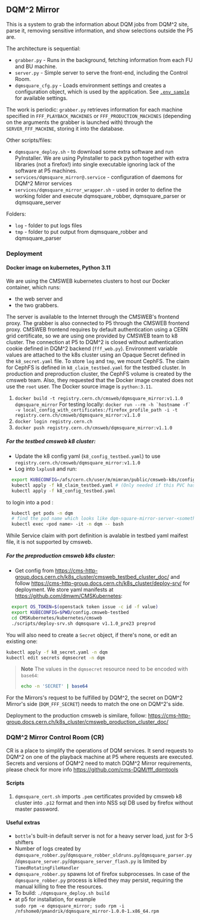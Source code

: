 
## DQM^2 Mirror

This is a system to grab the information about DQM jobs from DQM^2 site, 
parse it, removing sensitive information, and show selections outside the P5 are.

The architecture is sequential:
* `grabber.py` - Runs in the background, fetching information from each FU and BU machine. 
* `server.py` - Simple server to serve the front-end, including the Control Room.  
* `dqmsquare_cfg.py` - Loads environment settings and creates a configuration object, which is used by the application. See [`.env_sample`](./.env_sample_production) for available settings.

The work is periodic: `grabber.py` retrieves information for each machine specified in `FFF_PLAYBACK_MACHINES` or `FFF_PRODUCTION_MACHINES` (depending on the arguments the grabber is launched with) through the `SERVER_FFF_MACHINE`, storing it into the database. 

Other scripts/files:
* `dqmsquare_deploy.sh` - to download some extra software and run PyInstaller. We are using PyInstaller to pack python together with extra libraries (not a firefox!) into single executable ignoring lack of the software at P5 machines.
* `services/dqmsquare_mirror@.service` - configuration of daemons for DQM^2 Mirror services
* `services/dqmsquare_mirror_wrapper.sh` - used in order to define the working folder and execute dqmsquare_robber, dqmsquare_parser or dqmsquare_server

Folders:
* `log` - folder to put logs files
* `tmp` - folder to put output from dqmsquare_robber and dqmsquare_parser

### Deployment 

#### Docker image on kubernetes, Python 3.11

We are using the CMSWEB kubernetes clusters to host our Docker container, which runs:
- the web server and
- the two grabbers. 

The server is available to the Internet through the CMSWEB's frontend proxy. The grabber is also connected to P5 through the CMSWEB frontend proxy.
CMSWEB frontend requires by default authentication using a CERN grid certificate, so we are using one provided by CMSWEB team to k8 cluster.
The connection at P5 to DQM^2 is closed without authentication cookie defined in DQM^2 backend (`fff_web.py`). 
Environment variable values are attached to the k8s cluster using an Opaque Secret defined in the `k8_secret.yaml` file. 
To store `log` and `tmp`, we mount CephFS. The claim for CephFS is defined in `k8_claim_testbed.yaml` for the testbed cluster. In production and preproduction cluster, the CephFS volume is created by the cmsweb team.
Also, they requested that the Docker image created does not use the `root` user. The Docker source image is `python:3.11`.

1. `docker build -t registry.cern.ch/cmsweb/dqmsquare_mirror:v1.1.0 dqmsquare_mirror` 
   For testing locally:
   ```docker run --rm -h `hostname -f` -v local_config_with_certificates:/firefox_profile_path -i -t registry.cern.ch/cmsweb/dqmsquare_mirror:v1.1.0```
2. `docker login registry.cern.ch   `
3. `docker push registry.cern.ch/cmsweb/dqmsquare_mirror:v1.1.0`

##### For the testbed cmsweb k8 cluster:

* Update the k8 config yaml (`k8_config_testbed.yaml`) to use `registry.cern.ch/cmsweb/dqmsquare_mirror:v1.1.0`
* Log into `lxplus8` and run:

```bash
  export KUBECONFIG=/afs/cern.ch/user/m/mimran/public/cmsweb-k8s/config.cmsweb-test4
  kubectl apply -f k8_claim_testbed.yaml # (Only needed if this PVC has not been applied yet)
  kubectl apply -f k8_config_testbed.yaml
```

to login into a pod :   

```bash
  kubectl get pods -n dqm
  # find the pod name which looks like dqm-square-mirror-server-<something> 
  kubectl exec <pod name> -it -n dqm -- bash
```

While Service claim with port definition is avalable in testbed yaml maifest file, it is not supported by cmsweb.

##### For the preproduction cmsweb k8s cluster:

* Get config from https://cms-http-group.docs.cern.ch/k8s_cluster/cmsweb_testbed_cluster_doc/ 
   and follow https://cms-http-group.docs.cern.ch/k8s_cluster/deploy-srv/ for deployment.
   We store yaml manifests at https://github.com/dmwm/CMSKubernetes:  
```bash
  export OS_TOKEN=$(openstack token issue -c id -f value)
  export KUBECONFIG=$PWD/config.cmsweb-testbed
  cd CMSKubernetes/kubernetes/cmsweb
  ./scripts/deploy-srv.sh dqmsquare v1.1.0_pre23 preprod
```

You will also need to create a `Secret` object, if there's none, or edit an existing one:

```bash
kubectl apply -f k8_secret.yaml -n dqm
kubectl edit secrets dqmsecret -n dqm
```

> **Note**
> The values in the `dqmsecret` resource need to be encoded with `base64`:
> ```bash
> echo -n 'SECRET' | base64
> ```

For the Mirrors's request to be fulfilled by DQM^2, the secret on DQM^2 Mirror's side (`DQM_FFF_SECRET`) needs to match the one on DQM^2's side. 

Deployment to the production cmsweb is similare, follow:
https://cms-http-group.docs.cern.ch/k8s_cluster/cmsweb_production_cluster_doc/

### DQM^2 Mirror Control Room (CR)

CR is a place to simplify the operations of DQM services. It send requests to DQM^2 on one of the playback machine at P5 where requests are executed.
Secrets and versions of DQM^2 need to match DQM^2 Mirror requirements, please check for more info https://github.com/cms-DQM/fff_dqmtools

#### Scripts

1. `dqmsquare_cert.sh` imports `.pem` certificates provided by cmsweb k8 cluster into `.p12` format and then into NSS sql DB used by firefox without master password.

#### Useful extras

* `bottle`'s built-in default server is not for a heavy server load, just for 3-5 shifters
* Number of logs created by `dqmsquare_robber.py`/`dqmsquare_robber_oldruns.py`/`dqmsquare_parser.py`/`dqmsquare_server.py`/`dqmsquare_server_flash.py` is limited by `TimedRotatingFileHandler`
* `dqmsquare_robber.py` spawns lot of firefox subprocesses. In case of the `dqmsquare_robber.py` process is killed they may persist, requiring the manual killing to free the resources.
* To build:
 `./dqmsquare_deploy.sh build`
* at p5 for installation, for example  
  `sudo rpm -e dqmsquare_mirror; sudo rpm -i /nfshome0/pmandrik/dqmsquare_mirror-1.0.0-1.x86_64.rpm`





   

